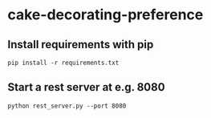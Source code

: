 # cake-decorating-preference
## Install requirements with pip
```pip install -r requirements.txt```


##  Start a rest server at e.g. 8080
```python rest_server.py --port 8080```
